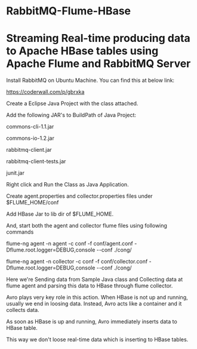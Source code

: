 RabbitMQ-Flume-HBase
====================

Streaming Real-time producing data to Apache HBase tables using Apache Flume and RabbitMQ Server
================================================================================================

Install RabbitMQ on Ubuntu Machine. You can find this at below link:

https://coderwall.com/p/gbrxka

Create a Eclipse Java Project with the class attached. 

Add the following JAR's to BuildPath of Java Project:

commons-cli-1.1.jar

commons-io-1.2.jar

rabbitmq-client.jar

rabbitmq-client-tests.jar

junit.jar

Right click and Run the Class as Java Application.

Create agent.properties and collector.properties files under $FLUME_HOME/conf

Add HBase Jar to lib dir of $FLUME_HOME.

And, start both the agent and collector flume files using following commands

flume-ng agent -n agent -c conf -f conf/agent.conf  -Dflume.root.logger=DEBUG,console --conf ./cong/

flume-ng agent -n collector -c conf -f conf/collector.conf  -Dflume.root.logger=DEBUG,console --conf ./cong/


Here we're Sending data from Sample Java class and Collecting data at flume agent and parsing this data to HBase through flume collector. 

Avro plays very key role in this action. When HBase is not up and running, usually we end in loosing data. Instead, Avro acts like a container and it collects data. 

As soon as HBase is up and running, Avro immediately inserts data to HBase table. 

This way we don't loose real-time data which is inserting to HBase tables. 



